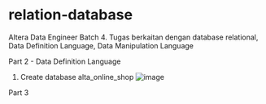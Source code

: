 # relation-database
Altera Data Engineer Batch 4. Tugas berkaitan dengan database relational, Data Definition Language, Data Manipulation Language

Part 2 - Data Definition Language
1. Create database alta_online_shop
   ![image](https://github.com/farhanriyandi/relation-database/assets/67671418/fc0e153b-d193-47f7-a5fe-4cce064a966d)
 
Part 3

